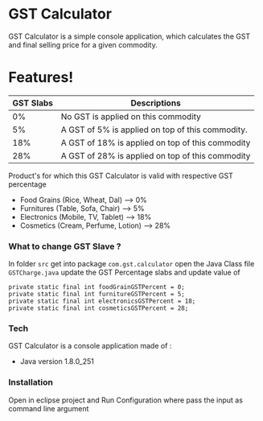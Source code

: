 # GST Calculator

GST Calculator is a simple	console	application, which	calculates the	GST	and	final selling price	for	a given	commodity.

# Features!

|GST Slabs | Descriptions  |
|---|---|
| 0%  |No	GST	is	applied	on	this	commodity   |
| 5%  |A	GST	of	5%	is	applied	on	top	of	this	commodity.   |
| 18%  |A	GST	of	18%	is	applied	on	top	of	this	commodity   |
| 28%  |A	GST	of	28%	is	applied	on	top	of	this	commodity      |

Product's for which this GST Calculator is valid with respective GST percentage
  - Food Grains (Rice, Wheat, Dal) --> 0%
  - Furnitures (Table, Sofa, Chair) --> 5%
  - Electronics (Mobile, TV, Tablet) --> 18%
  - Cosmetics (Cream, Perfume, Lotion) --> 28%
### What to change GST Slave ? 
In folder `src` get into package `com.gst.calculator` open the Java Class file `GSTCharge.java` update the GST Percentage slabs and update value of 
```
private static final int foodGrainGSTPercent = 0;
private static final int furnitureGSTPercent = 5;
private static final int electronicsGSTPercent = 18;
private static final int cosmeticsGSTPercent = 28;
```
### Tech

GST Calculator is a console application made of :

* Java version 1.8.0_251

### Installation
Open in eclipse project and Run Configuration where pass the input as command line argument

